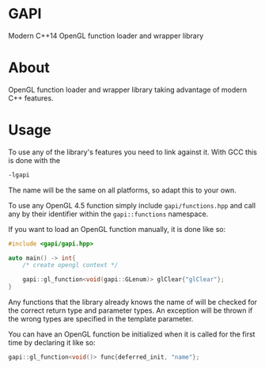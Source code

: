 GAPI
====

Modern C++14 OpenGL function loader and wrapper library

About
=====

OpenGL function loader and wrapper library taking advantage of modern C++ features.

Usage
=====

To use any of the library's features you need to link against it. With GCC this is done with the
```bash
-lgapi
```
The name will be the same on all platforms, so adapt this to your own.

To use any OpenGL 4.5 function simply include `gapi/functions.hpp` and call any by their identifier within the `gapi::functions` namespace.

If you want to load an OpenGL function manually, it is done like so:

```c++
#include <gapi/gapi.hpp>

auto main() -> int{
	/* create opengl context */

	gapi::gl_function<void(gapi::GLenum)> glClear{"glClear"};
}
```

Any functions that the library already knows the name of will be checked for the correct return type and parameter types. An exception will be thrown if the wrong types are specified in the template parameter.

You can have an OpenGL function be initialized when it is called for the first time by declaring it like so:

```c++
gapi::gl_function<void()> func{deferred_init, "name"};
```
